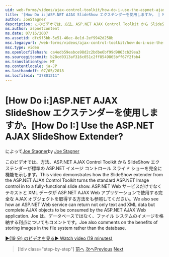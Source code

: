 ```yaml
---
uid: web-forms/videos/ajax-control-toolkit/how-do-i-use-the-aspnet-ajax-slideshow-extender
title: '[How Do i:]ASP.NET AJAX SlideShow エクステンダーを使用しますか。 | Microsoft Docs'
author: JoeStagner
description: このビデオでは、方法、ASP.NET AJAX Control Toolkit から SlideShow エクステンダーが標準の ASP.NET イメージ コントロール sl を完全に機能を紹介しています.
ms.author: aspnetcontent
ms.date: 07/16/2007
ms.assetid: dfc9f5bb-5e51-46ec-8e1d-2ef9942d258b
msc.legacyurl: /web-forms/videos/ajax-control-toolkit/how-do-i-use-the-aspnet-ajax-slideshow-extender
msc.type: video
ms.openlocfilehash: ca4edb59eabce98d2c2bdbe6bf99d9863cb29ea3
ms.sourcegitcommit: b28cd0313af316c051c2ff8549865bff67f2fbb4
ms.translationtype: MT
ms.contentlocale: ja-JP
ms.lasthandoff: 07/05/2018
ms.locfileid: "37801211"
---
```

<a name="how-do-i-use-the-aspnet-ajax-slideshow-extender"></a><span data-ttu-id="72d46-104">[How Do i:]ASP.NET AJAX SlideShow エクステンダーを使用しますか。</span><span class="sxs-lookup"><span data-stu-id="72d46-104">[How Do I:] Use the ASP.NET AJAX SlideShow Extender?</span></span>
====================
<span data-ttu-id="72d46-105">によって[Joe Stagner](https://github.com/JoeStagner)</span><span class="sxs-lookup"><span data-stu-id="72d46-105">by [Joe Stagner](https://github.com/JoeStagner)</span></span>

<span data-ttu-id="72d46-106">このビデオでは、方法、ASP.NET AJAX Control Toolkit から SlideShow エクステンダーが標準の ASP.NET イメージ コントロール スライド ショーを完全に機能を示します。</span><span class="sxs-lookup"><span data-stu-id="72d46-106">This video demonstrates how the SlideShow extender from the ASP.NET AJAX Control Toolkit turns the standard ASP.NET Image control in to a fully-functional slide show.</span></span> <span data-ttu-id="72d46-107">ASP.NET Web サービスだけでなくテキストと XML データが ASP.NET AJAX Web アプリケーションで使用する完全な AJAX オブジェクトを取得する方法をも参照してください。</span><span class="sxs-lookup"><span data-stu-id="72d46-107">We also see how an ASP.NET Web service can return not only text and XML data but complete AJAX objects to be consumed by the ASP.NET AJAX Web application.</span></span> <span data-ttu-id="72d46-108">Joe は、データベースではなく、ファイル システムのイメージを格納する利点についてもコメントです。</span><span class="sxs-lookup"><span data-stu-id="72d46-108">Joe also comments on the benefits of storing images in the file system rather than the database.</span></span>

[<span data-ttu-id="72d46-109">&#9654;(19 分) のビデオを見る</span><span class="sxs-lookup"><span data-stu-id="72d46-109">&#9654; Watch video (19 minutes)</span></span>](https://channel9.msdn.com/Blogs/ASP-NET-Site-Videos/how-do-i-use-the-aspnet-ajax-slideshow-extender)

> [!div class="step-by-step"]
> <span data-ttu-id="72d46-110">[前へ](how-do-i-use-the-aspnet-ajax-tabs-control.md)
> [次へ](how-do-i-use-the-aspnet-ajax-updatepanelanimation-extender.md)</span><span class="sxs-lookup"><span data-stu-id="72d46-110">[Previous](how-do-i-use-the-aspnet-ajax-tabs-control.md)
[Next](how-do-i-use-the-aspnet-ajax-updatepanelanimation-extender.md)</span></span>
